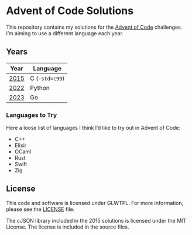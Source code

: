 # Advent of Code Solutions

This repository contains my solutions for the
[Advent of Code](https://adventofcode.com/) challenges. I&rsquo;m aiming to use
a different language each year.

## Years

| Year          | Language       |
| ------------- | -------------- |
| [2015](2015/) | C (`-std=c99`) |
| [2022](2022/) | Python         |
| [2023](2023/) | Go             |

### Languages to Try

Here a loose list of languages I think I’d like to try out in Advent of Code:

- C++
- Elixir
- OCaml
- Rust
- Swift
- Zig

## License

This code and software is licensed under GLWTPL. For more information, please
see the [LICENSE](LICENSE) file.

The cJSON library included in the 2015 solutions is licensed under the MIT
License. The license is included in the source files.
